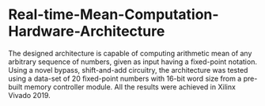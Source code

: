 # Real-time-Mean-Computation-Hardware-Architecture
The designed architecture is capable of computing arithmetic mean of any arbitrary sequence of numbers, given as input having a fixed-point notation. Using a novel bypass, shift-and-add circuitry, the architecture was tested using a data-set of 20 fixed-point numbers with 16-bit word size from a pre-built memory controller module. All the results were achieved in Xilinx Vivado 2019.
